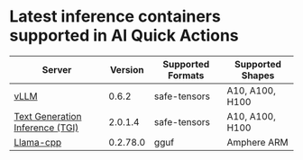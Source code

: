# Latest inference containers supported in AI Quick Actions

|Server|Version|Supported Formats|Supported Shapes|
|------|-------|-----------------|----------------|
|[vLLM](https://github.com/vllm-project/vllm/releases/tag/v0.6.2)|0.6.2|safe-tensors|A10, A100, H100|
|[Text Generation Inference (TGI)](https://github.com/huggingface/text-generation-inference/releases/tag/v2.0.1)|2.0.1.4|safe-tensors|A10, A100, H100|
|[Llama-cpp](https://github.com/abetlen/llama-cpp-python/releases/tag/v0.2.78)|0.2.78.0|gguf|Amphere ARM|


